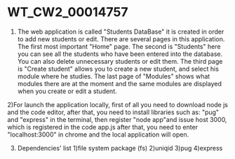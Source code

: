 # WT_CW2_00014757

1) The web application is called "Students DataBase" it is created in order to add new students or edit. There are several pages in this application. The first most important "Home" page. The second is "Students" here you can see all the students who have been entered into the database. You can also delete unnecessary students or edit them. The third page is "Create student" allows you to create a new student, and select his module where he studies. The last page of "Modules" shows what modules there are at the moment and the same modules are displayed when you create or edit a student.

2)For launch the application locally, first of all you need to download node js and the code editor, after that, you need to install libraries such as: "pug" and "express" in the terminal, then register "node app"and issue host 3000, which is registered in the code app.js after that, you need to enter "localhost:3000" in chrome and the local application will open.

3) Dependencies' list
    1)file system package (fs) 
    2)uniqid 
    3)pug 
    4)express

